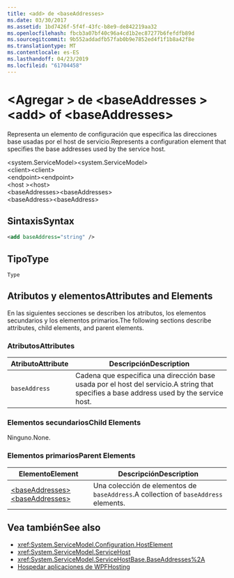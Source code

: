 ```yaml
---
title: <add> de <baseAddresses>
ms.date: 03/30/2017
ms.assetid: 1bd7426f-5f4f-43fc-b8e9-de842219aa32
ms.openlocfilehash: fbcb3a07bf40c96a4cd1b2ec87277b6fefdfb89d
ms.sourcegitcommit: 9b552addadfb57fab0b9e7852ed4f1f1b8a42f8e
ms.translationtype: MT
ms.contentlocale: es-ES
ms.lasthandoff: 04/23/2019
ms.locfileid: "61704458"
---
```

# <a name="add-of-baseaddresses"></a><span data-ttu-id="ed2f2-102">\<Agregar > de \<baseAddresses ></span><span class="sxs-lookup"><span data-stu-id="ed2f2-102">\<add> of \<baseAddresses></span></span>
<span data-ttu-id="ed2f2-103">Representa un elemento de configuración que especifica las direcciones base usadas por el host de servicio.</span><span class="sxs-lookup"><span data-stu-id="ed2f2-103">Represents a configuration element that specifies the base addresses used by the service host.</span></span>  
  
 <span data-ttu-id="ed2f2-104">\<system.ServiceModel></span><span class="sxs-lookup"><span data-stu-id="ed2f2-104">\<system.ServiceModel></span></span>  
<span data-ttu-id="ed2f2-105">\<client></span><span class="sxs-lookup"><span data-stu-id="ed2f2-105">\<client></span></span>  
<span data-ttu-id="ed2f2-106">\<endpoint></span><span class="sxs-lookup"><span data-stu-id="ed2f2-106">\<endpoint></span></span>  
<span data-ttu-id="ed2f2-107">\<host ></span><span class="sxs-lookup"><span data-stu-id="ed2f2-107">\<host></span></span>  
<span data-ttu-id="ed2f2-108">\<baseAddresses></span><span class="sxs-lookup"><span data-stu-id="ed2f2-108">\<baseAddresses></span></span>  
<span data-ttu-id="ed2f2-109">\<baseAddress></span><span class="sxs-lookup"><span data-stu-id="ed2f2-109">\<baseAddress></span></span>  
  
## <a name="syntax"></a><span data-ttu-id="ed2f2-110">Sintaxis</span><span class="sxs-lookup"><span data-stu-id="ed2f2-110">Syntax</span></span>  
  
```xml  
<add baseAddress="string" />
```  
  
## <a name="type"></a><span data-ttu-id="ed2f2-111">Tipo</span><span class="sxs-lookup"><span data-stu-id="ed2f2-111">Type</span></span>  
 `Type`  
  
## <a name="attributes-and-elements"></a><span data-ttu-id="ed2f2-112">Atributos y elementos</span><span class="sxs-lookup"><span data-stu-id="ed2f2-112">Attributes and Elements</span></span>  
 <span data-ttu-id="ed2f2-113">En las siguientes secciones se describen los atributos, los elementos secundarios y los elementos primarios.</span><span class="sxs-lookup"><span data-stu-id="ed2f2-113">The following sections describe attributes, child elements, and parent elements.</span></span>  
  
### <a name="attributes"></a><span data-ttu-id="ed2f2-114">Atributos</span><span class="sxs-lookup"><span data-stu-id="ed2f2-114">Attributes</span></span>  
  
|<span data-ttu-id="ed2f2-115">Atributo</span><span class="sxs-lookup"><span data-stu-id="ed2f2-115">Attribute</span></span>|<span data-ttu-id="ed2f2-116">Descripción</span><span class="sxs-lookup"><span data-stu-id="ed2f2-116">Description</span></span>|  
|---------------|-----------------|  
|`baseAddress`|<span data-ttu-id="ed2f2-117">Cadena que especifica una dirección base usada por el host del servicio.</span><span class="sxs-lookup"><span data-stu-id="ed2f2-117">A string that specifies a base address used by the service host.</span></span>|  
  
### <a name="child-elements"></a><span data-ttu-id="ed2f2-118">Elementos secundarios</span><span class="sxs-lookup"><span data-stu-id="ed2f2-118">Child Elements</span></span>  
 <span data-ttu-id="ed2f2-119">Ninguno.</span><span class="sxs-lookup"><span data-stu-id="ed2f2-119">None.</span></span>  
  
### <a name="parent-elements"></a><span data-ttu-id="ed2f2-120">Elementos primarios</span><span class="sxs-lookup"><span data-stu-id="ed2f2-120">Parent Elements</span></span>  
  
|<span data-ttu-id="ed2f2-121">Elemento</span><span class="sxs-lookup"><span data-stu-id="ed2f2-121">Element</span></span>|<span data-ttu-id="ed2f2-122">Descripción</span><span class="sxs-lookup"><span data-stu-id="ed2f2-122">Description</span></span>|  
|-------------|-----------------|  
|[<span data-ttu-id="ed2f2-123">\<baseAddresses></span><span class="sxs-lookup"><span data-stu-id="ed2f2-123">\<baseAddresses></span></span>](../../../../../docs/framework/configure-apps/file-schema/wcf/baseaddresses.md)|<span data-ttu-id="ed2f2-124">Una colección de elementos de `baseAddress`.</span><span class="sxs-lookup"><span data-stu-id="ed2f2-124">A collection of `baseAddress` elements.</span></span>|  
  
## <a name="see-also"></a><span data-ttu-id="ed2f2-125">Vea también</span><span class="sxs-lookup"><span data-stu-id="ed2f2-125">See also</span></span>

- <xref:System.ServiceModel.Configuration.HostElement>
- <xref:System.ServiceModel.ServiceHost>
- <xref:System.ServiceModel.ServiceHostBase.BaseAddresses%2A>
- [<span data-ttu-id="ed2f2-126">Hospedar aplicaciones de WPF</span><span class="sxs-lookup"><span data-stu-id="ed2f2-126">Hosting</span></span>](../../../../../docs/framework/wcf/feature-details/hosting.md)
